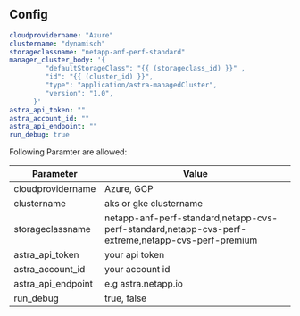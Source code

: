 ## Config

```yaml
cloudprovidername: "Azure"
clustername: "dynamisch"
storageclassname: "netapp-anf-perf-standard"
manager_cluster_body: '{
         "defaultStorageClass": "{{ (storageclass_id) }}" ,
         "id": "{{ (cluster_id) }}",
         "type": "application/astra-managedCluster",
         "version": "1.0",
      }'
astra_api_token: ""
astra_account_id: ""
astra_api_endpoint: ""
run_debug: true
```

Following Paramter are allowed:

| Parameter | Value |
| --------- | ----- |
| cloudprovidername | Azure, GCP |
| clustername | aks or gke clustername |
| storageclassname | netapp-anf-perf-standard,netapp-cvs-perf-standard,netapp-cvs-perf-extreme,netapp-cvs-perf-premium |
| astra_api_token | your api token |
| astra_account_id | your account id |
| astra_api_endpoint|  e.g astra.netapp.io |
| run_debug | true, false |
